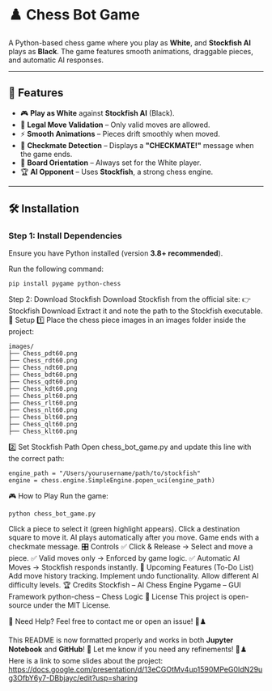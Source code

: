 # ♟️ Chess Bot Game

A Python-based chess game where you play as **White**, and **Stockfish AI** plays as **Black**. The game features smooth animations, draggable pieces, and automatic AI responses.

---

## 🚀 Features
- 🎮 **Play as White** against **Stockfish AI** (Black).
- 📜 **Legal Move Validation** – Only valid moves are allowed.
- ⚡ **Smooth Animations** – Pieces drift smoothly when moved.
- 🎯 **Checkmate Detection** – Displays a **"CHECKMATE!"** message when the game ends.
- 🔄 **Board Orientation** – Always set for the White player.
- 🏆 **AI Opponent** – Uses **Stockfish**, a strong chess engine.

---

## 🛠 Installation

### **Step 1: Install Dependencies**
Ensure you have Python installed (version **3.8+ recommended**).

Run the following command:
```
pip install pygame python-chess
```
Step 2: Download Stockfish
Download Stockfish from the official site:
👉 Stockfish Download
Extract it and note the path to the Stockfish executable.
🔧 Setup
1️⃣ Place the chess piece images in an images folder inside the project:
```
images/
├── Chess_pdt60.png
├── Chess_rdt60.png
├── Chess_ndt60.png
├── Chess_bdt60.png
├── Chess_qdt60.png
├── Chess_kdt60.png
├── Chess_plt60.png
├── Chess_rlt60.png
├── Chess_nlt60.png
├── Chess_blt60.png
├── Chess_qlt60.png
├── Chess_klt60.png
```
2️⃣ Set Stockfish Path
Open chess_bot_game.py and update this line with the correct path:
```
engine_path = "/Users/yourusername/path/to/stockfish"
engine = chess.engine.SimpleEngine.popen_uci(engine_path)
```
🎮 How to Play
Run the game:
```
python chess_bot_game.py
```
Click a piece to select it (green highlight appears).
Click a destination square to move it.
AI plays automatically after you move.
Game ends with a checkmate message.
🎛 Controls
✅ Click & Release → Select and move a piece.
✅ Valid moves only → Enforced by game logic.
✅ Automatic AI Moves → Stockfish responds instantly.
🔮 Upcoming Features (To-Do List)
 Add move history tracking.
 Implement undo functionality.
 Allow different AI difficulty levels.
🏆 Credits
Stockfish – AI Chess Engine
Pygame – GUI Framework
python-chess – Chess Logic
📜 License
This project is open-source under the MIT License.

🔗 Need Help?
Feel free to contact me or open an issue! 🚀♟️

This README is now formatted properly and works in both **Jupyter Notebook** and **GitHub**! 🚀 Let me know if you need any refinements! 🎯♟️
Here is a link to some slides about the project:
https://docs.google.com/presentation/d/13eCGOtMv4up1590MPeG0IdN29ug3OfbY6y7-DBbjayc/edit?usp=sharing
